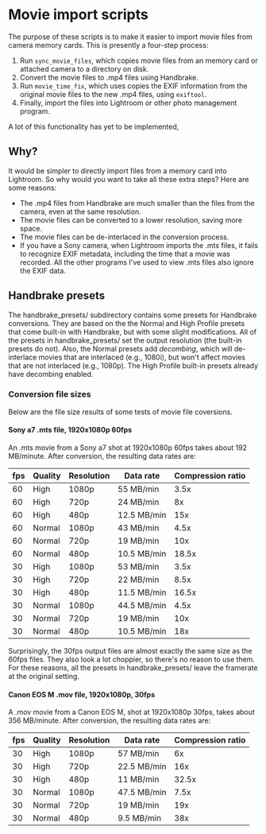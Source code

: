 Movie import scripts
====================

The purpose of these scripts is to make it easier to import movie files from camera memory cards. This is presently a four-step process:

1. Run `sync_movie_files`, which copies movie files from an memory card or attached camera to a directory on disk.
1. Convert the movie files to .mp4 files using Handbrake.
1. Run `movie_time_fix`, which uses copies the EXIF information from the original movie files to the new .mp4 files, using `exiftool`.
1. Finally, import the files into Lightroom or other photo management program.

A lot of this functionality has yet to be implemented,


## Why?

It would be simpler to directly import files from a memory card into Lightroom. So why would you want to take all these extra steps? Here are some reasons:

* The .mp4 files from Handbrake are much smaller than the files from the camera, even at the same resolution.
* The movie files can be converted to a lower resolution, saving more space.
* The movie files can be de-interlaced in the conversion process.
* If you have a Sony camera, when Lightroom imports the .mts files, it fails to recognize EXIF metadata, including the time that a movie was recorded. All the other programs I've used to view .mts files also ignore the EXIF data.


## Handbrake presets

The handbrake_presets/ subdirectory contains some presets for Handbrake conversions. They are based on the the Normal and High Profile presets that come built-in with Handbrake, but with some slight modifications. All of the presets in handbrake_presets/ set the output resolution (the built-in presets do not). Also, the Normal presets add *decombing*, which will de-interlace movies that are interlaced (e.g., 1080i), but won't affect movies that are not interlaced (e.g., 1080p). The High Profile built-in presets already have decombing enabled.


### Conversion file sizes

Below are the file size results of some tests of movie file coversions.

#### Sony a7 .mts file, 1920x1080p 60fps

An .mts movie from a Sony a7 shot at 1920x1080p 60fps takes about 192 MB/minute. After conversion, the resulting data rates are:

fps | Quality | Resolution | Data rate   | Compression ratio
--- | ------- | ---------- | ----------- | -----------------
60  | High    | 1080p      | 55 MB/min   | 3.5x
60  | High    | 720p       | 24 MB/min   | 8x
60  | High    | 480p       | 12.5 MB/min | 15x
60  | Normal  | 1080p      | 43 MB/min   | 4.5x
60  | Normal  | 720p       | 19 MB/min   | 10x
60  | Normal  | 480p       | 10.5 MB/min | 18.5x
30  | High    | 1080p      | 53 MB/min   | 3.5x
30  | High    | 720p       | 22 MB/min   | 8.5x
30  | High    | 480p       | 11.5 MB/min | 16.5x
30  | Normal  | 1080p      | 44.5 MB/min | 4.5x
30  | Normal  | 720p       | 19 MB/min   | 10x
30  | Normal  | 480p       | 10.5 MB/min | 18x

Surprisingly, the 30fps output files are almost exactly the same size as the 60fps files. They also look a lot choppier, so there's no reason to use them. For these reasons, all the presets in handbrake_presets/ leave the framerate at the original setting.



#### Canon EOS M .mov file, 1920x1080p, 30fps

A .mov movie from a Canon EOS M, shot at 1920x1080p 30fps, takes about 356 MB/minute. After conversion, the resulting data rates are:

fps | Quality | Resolution | Data rate   | Compression ratio
--- | ------- | ---------- | ----------- | -----------------
30  | High    | 1080p      | 57 MB/min   | 6x
30  | High    | 720p       | 22.5 MB/min | 16x
30  | High    | 480p       | 11 MB/min   | 32.5x
30  | Normal  | 1080p      | 47.5 MB/min | 7.5x
30  | Normal  | 720p       | 19 MB/min   | 19x
30  | Normal  | 480p       | 9.5 MB/min  | 38x
